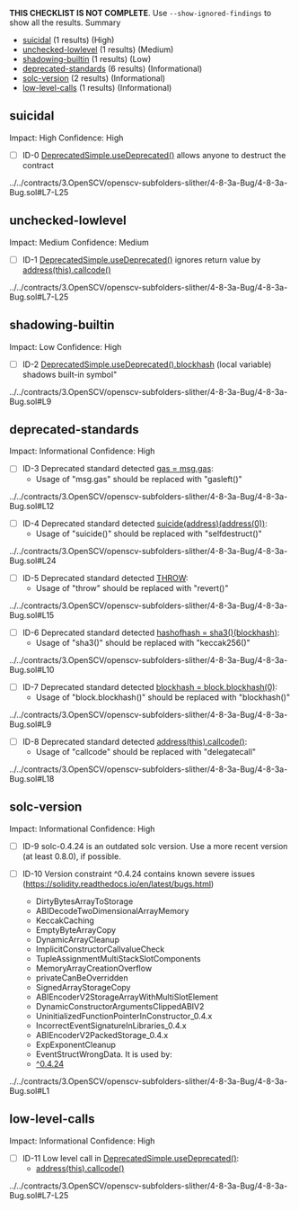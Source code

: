 **THIS CHECKLIST IS NOT COMPLETE**. Use `--show-ignored-findings` to show all the results.
Summary
 - [suicidal](#suicidal) (1 results) (High)
 - [unchecked-lowlevel](#unchecked-lowlevel) (1 results) (Medium)
 - [shadowing-builtin](#shadowing-builtin) (1 results) (Low)
 - [deprecated-standards](#deprecated-standards) (6 results) (Informational)
 - [solc-version](#solc-version) (2 results) (Informational)
 - [low-level-calls](#low-level-calls) (1 results) (Informational)
## suicidal
Impact: High
Confidence: High
 - [ ] ID-0
[DeprecatedSimple.useDeprecated()](../../contracts/3.OpenSCV/openscv-subfolders-slither/4-8-3a-Bug/4-8-3a-Bug.sol#L7-L25) allows anyone to destruct the contract

../../contracts/3.OpenSCV/openscv-subfolders-slither/4-8-3a-Bug/4-8-3a-Bug.sol#L7-L25


## unchecked-lowlevel
Impact: Medium
Confidence: Medium
 - [ ] ID-1
[DeprecatedSimple.useDeprecated()](../../contracts/3.OpenSCV/openscv-subfolders-slither/4-8-3a-Bug/4-8-3a-Bug.sol#L7-L25) ignores return value by [address(this).callcode()](../../contracts/3.OpenSCV/openscv-subfolders-slither/4-8-3a-Bug/4-8-3a-Bug.sol#L18)

../../contracts/3.OpenSCV/openscv-subfolders-slither/4-8-3a-Bug/4-8-3a-Bug.sol#L7-L25


## shadowing-builtin
Impact: Low
Confidence: High
 - [ ] ID-2
[DeprecatedSimple.useDeprecated().blockhash](../../contracts/3.OpenSCV/openscv-subfolders-slither/4-8-3a-Bug/4-8-3a-Bug.sol#L9) (local variable) shadows built-in symbol"

../../contracts/3.OpenSCV/openscv-subfolders-slither/4-8-3a-Bug/4-8-3a-Bug.sol#L9


## deprecated-standards
Impact: Informational
Confidence: High
 - [ ] ID-3
Deprecated standard detected [gas = msg.gas](../../contracts/3.OpenSCV/openscv-subfolders-slither/4-8-3a-Bug/4-8-3a-Bug.sol#L12):
	- Usage of "msg.gas" should be replaced with "gasleft()"

../../contracts/3.OpenSCV/openscv-subfolders-slither/4-8-3a-Bug/4-8-3a-Bug.sol#L12


 - [ ] ID-4
Deprecated standard detected [suicide(address)(address(0))](../../contracts/3.OpenSCV/openscv-subfolders-slither/4-8-3a-Bug/4-8-3a-Bug.sol#L24):
	- Usage of "suicide()" should be replaced with "selfdestruct()"

../../contracts/3.OpenSCV/openscv-subfolders-slither/4-8-3a-Bug/4-8-3a-Bug.sol#L24


 - [ ] ID-5
Deprecated standard detected [THROW](../../contracts/3.OpenSCV/openscv-subfolders-slither/4-8-3a-Bug/4-8-3a-Bug.sol#L15):
	- Usage of "throw" should be replaced with "revert()"

../../contracts/3.OpenSCV/openscv-subfolders-slither/4-8-3a-Bug/4-8-3a-Bug.sol#L15


 - [ ] ID-6
Deprecated standard detected [hashofhash = sha3()(blockhash)](../../contracts/3.OpenSCV/openscv-subfolders-slither/4-8-3a-Bug/4-8-3a-Bug.sol#L10):
	- Usage of "sha3()" should be replaced with "keccak256()"

../../contracts/3.OpenSCV/openscv-subfolders-slither/4-8-3a-Bug/4-8-3a-Bug.sol#L10


 - [ ] ID-7
Deprecated standard detected [blockhash = block.blockhash(0)](../../contracts/3.OpenSCV/openscv-subfolders-slither/4-8-3a-Bug/4-8-3a-Bug.sol#L9):
	- Usage of "block.blockhash()" should be replaced with "blockhash()"

../../contracts/3.OpenSCV/openscv-subfolders-slither/4-8-3a-Bug/4-8-3a-Bug.sol#L9


 - [ ] ID-8
Deprecated standard detected [address(this).callcode()](../../contracts/3.OpenSCV/openscv-subfolders-slither/4-8-3a-Bug/4-8-3a-Bug.sol#L18):
	- Usage of "callcode" should be replaced with "delegatecall"

../../contracts/3.OpenSCV/openscv-subfolders-slither/4-8-3a-Bug/4-8-3a-Bug.sol#L18


## solc-version
Impact: Informational
Confidence: High
 - [ ] ID-9
solc-0.4.24 is an outdated solc version. Use a more recent version (at least 0.8.0), if possible.

 - [ ] ID-10
Version constraint ^0.4.24 contains known severe issues (https://solidity.readthedocs.io/en/latest/bugs.html)
	- DirtyBytesArrayToStorage
	- ABIDecodeTwoDimensionalArrayMemory
	- KeccakCaching
	- EmptyByteArrayCopy
	- DynamicArrayCleanup
	- ImplicitConstructorCallvalueCheck
	- TupleAssignmentMultiStackSlotComponents
	- MemoryArrayCreationOverflow
	- privateCanBeOverridden
	- SignedArrayStorageCopy
	- ABIEncoderV2StorageArrayWithMultiSlotElement
	- DynamicConstructorArgumentsClippedABIV2
	- UninitializedFunctionPointerInConstructor_0.4.x
	- IncorrectEventSignatureInLibraries_0.4.x
	- ABIEncoderV2PackedStorage_0.4.x
	- ExpExponentCleanup
	- EventStructWrongData.
It is used by:
	- [^0.4.24](../../contracts/3.OpenSCV/openscv-subfolders-slither/4-8-3a-Bug/4-8-3a-Bug.sol#L1)

../../contracts/3.OpenSCV/openscv-subfolders-slither/4-8-3a-Bug/4-8-3a-Bug.sol#L1


## low-level-calls
Impact: Informational
Confidence: High
 - [ ] ID-11
Low level call in [DeprecatedSimple.useDeprecated()](../../contracts/3.OpenSCV/openscv-subfolders-slither/4-8-3a-Bug/4-8-3a-Bug.sol#L7-L25):
	- [address(this).callcode()](../../contracts/3.OpenSCV/openscv-subfolders-slither/4-8-3a-Bug/4-8-3a-Bug.sol#L18)

../../contracts/3.OpenSCV/openscv-subfolders-slither/4-8-3a-Bug/4-8-3a-Bug.sol#L7-L25



